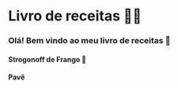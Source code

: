 <h1>Livro de receitas 🧑‍🍳

<h3>Olá! Bem vindo ao meu livro de receitas 👏

  <list><h4>Strogonoff de Frango 🐔
  <h4>Pavê</list>
